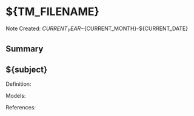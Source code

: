 # ${TM_FILENAME}

Note Created: ${CURRENT_YEAR}-${CURRENT_MONTH}-${CURRENT_DATE}

## Summary

## ${subject}

Definition:

Models:

References:
